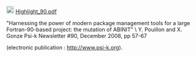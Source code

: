 <img src="./pdf_icon.png" width="20" height="20"> [Highlight_90.pdf](./Highlight_90.pdf) 

"Harnessing the power of modern package management tools for a large Fortran-90-based project: the mutation of ABINIT" \\ Y. Pouillon and X. Gonze Psi-k Newsletter #90, December 2008, pp 57-67 

(electronic publication : http://www.psi-k.org).
